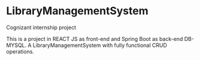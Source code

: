 # LibraryManagementSystem
Cognizant internship project

This is a project in REACT JS as front-end and Spring Boot as back-end DB- MYSQL.
A LibraryManagementSystem with fully functional CRUD operations.

